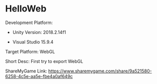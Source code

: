 # HelloWeb

Development Platform:

 - Unity Version: 2018.2.14f1

 - Visual Studio 15.9.4

Target Platform: WebGL

Short Desc: First try to export WebGL

ShareMyGame Link: https://www.sharemygame.com/share/9a521580-6258-4c5e-aa5e-fbe4a0af649c
